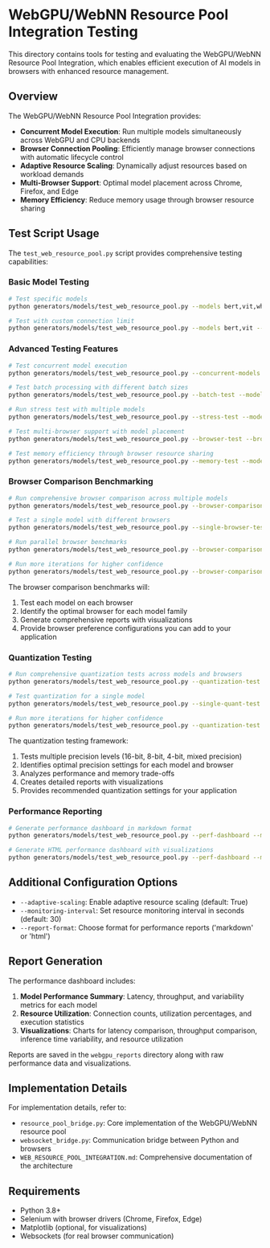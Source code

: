 # WebGPU/WebNN Resource Pool Integration Testing

This directory contains tools for testing and evaluating the WebGPU/WebNN Resource Pool Integration, which enables efficient execution of AI models in browsers with enhanced resource management.

## Overview

The WebGPU/WebNN Resource Pool Integration provides:

- **Concurrent Model Execution**: Run multiple models simultaneously across WebGPU and CPU backends
- **Browser Connection Pooling**: Efficiently manage browser connections with automatic lifecycle control
- **Adaptive Resource Scaling**: Dynamically adjust resources based on workload demands
- **Multi-Browser Support**: Optimal model placement across Chrome, Firefox, and Edge
- **Memory Efficiency**: Reduce memory usage through browser resource sharing

## Test Script Usage

The `test_web_resource_pool.py` script provides comprehensive testing capabilities:

### Basic Model Testing

```bash
# Test specific models
python generators/models/test_web_resource_pool.py --models bert,vit,whisper

# Test with custom connection limit
python generators/models/test_web_resource_pool.py --models bert,vit --max-connections 6
```

### Advanced Testing Features

```bash
# Test concurrent model execution
python generators/models/test_web_resource_pool.py --concurrent-models --models bert,vit,whisper

# Test batch processing with different batch sizes
python generators/models/test_web_resource_pool.py --batch-test --models bert

# Run stress test with multiple models
python generators/models/test_web_resource_pool.py --stress-test --models bert,vit,whisper

# Test multi-browser support with model placement
python generators/models/test_web_resource_pool.py --browser-test --browsers chrome,firefox,edge --models bert,vit,whisper

# Test memory efficiency through browser resource sharing
python generators/models/test_web_resource_pool.py --memory-test --models bert,vit,t5,whisper
```

### Browser Comparison Benchmarking

```bash
# Run comprehensive browser comparison across multiple models
python generators/models/test_web_resource_pool.py --browser-comparison --models bert,vit,whisper --browsers chrome,firefox,edge

# Test a single model with different browsers
python generators/models/test_web_resource_pool.py --single-browser-test bert --browsers chrome,firefox,edge

# Run parallel browser benchmarks
python generators/models/test_web_resource_pool.py --browser-comparison --models bert,vit,whisper,t5,clip --parallel

# Run more iterations for higher confidence
python generators/models/test_web_resource_pool.py --browser-comparison --models bert,vit --num-runs 10
```

The browser comparison benchmarks will:
1. Test each model on each browser
2. Identify the optimal browser for each model family
3. Generate comprehensive reports with visualizations
4. Provide browser preference configurations you can add to your application

### Quantization Testing

```bash
# Run comprehensive quantization tests across models and browsers
python generators/models/test_web_resource_pool.py --quantization-test --models bert,vit,whisper --browsers chrome,firefox

# Test quantization for a single model
python generators/models/test_web_resource_pool.py --single-quant-test bert --browsers chrome 

# Run more iterations for higher confidence
python generators/models/test_web_resource_pool.py --quantization-test --models bert --num-runs 5
```

The quantization testing framework:
1. Tests multiple precision levels (16-bit, 8-bit, 4-bit, mixed precision)
2. Identifies optimal precision settings for each model and browser
3. Analyzes performance and memory trade-offs
4. Creates detailed reports with visualizations
5. Provides recommended quantization settings for your application

### Performance Reporting

```bash
# Generate performance dashboard in markdown format
python generators/models/test_web_resource_pool.py --perf-dashboard --models bert,vit,whisper

# Generate HTML performance dashboard with visualizations
python generators/models/test_web_resource_pool.py --perf-dashboard --models bert,vit,whisper --report-format html
```

## Additional Configuration Options

- `--adaptive-scaling`: Enable adaptive resource scaling (default: True)
- `--monitoring-interval`: Set resource monitoring interval in seconds (default: 30)
- `--report-format`: Choose format for performance reports ('markdown' or 'html')

## Report Generation

The performance dashboard includes:

1. **Model Performance Summary**: Latency, throughput, and variability metrics for each model
2. **Resource Utilization**: Connection counts, utilization percentages, and execution statistics
3. **Visualizations**: Charts for latency comparison, throughput comparison, inference time variability, and resource utilization

Reports are saved in the `webgpu_reports` directory along with raw performance data and visualizations.

## Implementation Details

For implementation details, refer to:
- `resource_pool_bridge.py`: Core implementation of the WebGPU/WebNN resource pool
- `websocket_bridge.py`: Communication bridge between Python and browsers
- `WEB_RESOURCE_POOL_INTEGRATION.md`: Comprehensive documentation of the architecture

## Requirements

- Python 3.8+
- Selenium with browser drivers (Chrome, Firefox, Edge)
- Matplotlib (optional, for visualizations)
- Websockets (for real browser communication)
